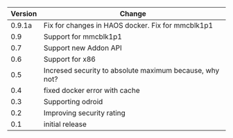 | Version | Change |
|---|---|
| 0.9.1a | Fix for changes in HAOS docker. Fix for mmcblk1p1 |
| 0.9 | Support for mmcblk1p1 |
| 0.7 | Support new Addon API |
| 0.6 | Support for x86 |
| 0.5 | Incresed security to absolute maximum because, why not? |
| 0.4 | fixed docker error with cache |
| 0.3 | Supporting odroid |
| 0.2 | Improving security rating |
| 0.1 | initial release |
